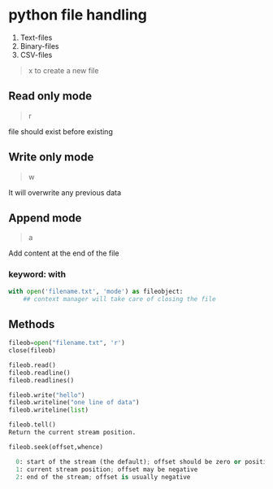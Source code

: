 # python file handling

1. Text-files
2. Binary-files
3. CSV-files

> x to create a new file

## Read only mode

> r

file should exist before existing

## Write only mode

> w

It will overwrite any previous data

## Append mode

> a

Add content at the end of the file

### keyword: with

```python
with open('filename.txt', 'mode') as fileobject:
    ## context manager will take care of closing the file
```

## Methods

```python
fileob=open("filename.txt", 'r')
close(fileob)

fileob.read()
fileob.readline()
fileob.readlines()

fileob.write("hello")
fileob.writeline("one line of data")
fileob.writeline(list)

fileob.tell()
Return the current stream position.

fileob.seek(offset,whence)

  0: start of the stream (the default); offset should be zero or positive
  1: current stream position; offset may be negative
  2: end of the stream; offset is usually negative
```
